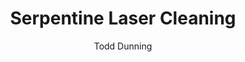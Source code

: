 ---
name: Serpentine
category: stone
title: Serpentine Laser Cleaning
headline: Comprehensive technical guide for laser cleaning stone serpentine
description: "Laser cleaning of serpentine-group minerals (Mg\u2083Si\u2082O\u2085\
  (OH)\u2084) utilizes selective photothermal ablation where contaminants absorb laser\
  \ energy more efficiently than the hydrated magnesium silicate substrate, enabling\
  \ precise removal without mechanical or chemical damage to the valuable stone surface."
keywords: serpentine, serpentine stone, laser ablation, laser cleaning, non-contact
  cleaning, pulsed fiber laser, surface contamination removal, industrial laser parameters,
  thermal processing, surface restoration
chemicalProperties:
  symbol: "Mg\u2083Si\u2082O\u2085(OH)\u2084"
  formula: "Mg\u2083Si\u2082O\u2085(OH)\u2084"
  materialType: phyllosilicate mineral
properties:
  density: "2.5-2.6 g/cm\xB3"
  densityNumeric: 2.55
  densityUnit: "g/cm\xB3"
  densityMin: "1.8 g/cm\xB3"
  densityMinNumeric: 1.8
  densityMinUnit: "g/cm\xB3"
  densityMax: "6.0 g/cm\xB3"
  densityMaxNumeric: 6.0
  densityMaxUnit: "g/cm\xB3"
  densityPercentile: 17.9
  meltingPoint: "600-700\xB0C (dehydroxylation begins)"
  meltingPointNumeric: 650.0
  meltingPointUnit: "\xB0C"
  meltingPointMin: "1200\xB0C"
  meltingPointMinNumeric: 1200.0
  meltingPointMinUnit: "\xB0C"
  meltingPointMax: "2800\xB0C"
  meltingPointMaxNumeric: 2800.0
  meltingPointMaxUnit: "\xB0C"
  meltingPercentile: 0.0
  thermalConductivity: "1.3-2.5 W/(m\xB7K)"
  thermalConductivityNumeric: 1.9
  thermalConductivityUnit: W/
  thermalConductivityMin: "0.5 W/m\xB7K"
  thermalConductivityMinNumeric: 0.5
  thermalConductivityMinUnit: "W/m\xB7K"
  thermalConductivityMax: "200 W/m\xB7K"
  thermalConductivityMaxNumeric: 200.0
  thermalConductivityMaxUnit: "W/m\xB7K"
  thermalPercentile: 0.7
  tensileStrength: 10-15 MPa
  tensileStrengthNumeric: 12.5
  tensileStrengthUnit: MPa
  tensileStrengthMin: 50 MPa
  tensileStrengthMinNumeric: 50.0
  tensileStrengthMinUnit: MPa
  tensileStrengthMax: 1000 MPa
  tensileStrengthMaxNumeric: 1000.0
  tensileStrengthMaxUnit: MPa
  tensilePercentile: 0.0
  hardness: 2.5-4.0 Mohs
  hardnessNumeric: 3.25
  hardnessUnit: Mohs
  hardnessMin: 1 Mohs
  hardnessMinNumeric: 1.0
  hardnessMinUnit: Mohs
  hardnessMax: 10 Mohs
  hardnessMaxNumeric: 10.0
  hardnessMaxUnit: Mohs
  hardnessPercentile: 25.0
  youngsModulus: 50-80 GPa
  youngsModulusNumeric: 65.0
  youngsModulusUnit: GPa
  youngsModulusMin: 20 GPa
  youngsModulusMinNumeric: 20.0
  youngsModulusMinUnit: GPa
  youngsModulusMax: 80 GPa
  youngsModulusMaxNumeric: 80.0
  youngsModulusMaxUnit: GPa
  modulusPercentile: 75.0
  laserType: Pulsed fiber laser
  wavelength: 1064nm
  fluenceRange: "1.0\u201310 J/cm\xB2"
  chemicalFormula: "Mg\u2083Si\u2082O\u2085(OH)\u2084"
composition:
- 'Magnesium oxide (MgO): 43-44%'
- "Silicon dioxide (SiO\u2082): 43-44%"
- "Water (H\u2082O): 12-13%"
- 'Trace elements: Fe, Ni, Cr, Mn'
machineSettings:
  powerRange: 50-200W
  powerRangeNumeric: 125.0
  powerRangeUnit: W
  powerRangeMin: 20W
  powerRangeMinNumeric: 20.0
  powerRangeMinUnit: W
  powerRangeMax: 500W
  powerRangeMaxNumeric: 500.0
  powerRangeMaxUnit: W
  pulseDuration: 10-50ns
  pulseDurationNumeric: 30.0
  pulseDurationUnit: ns
  pulseDurationMin: 1ns
  pulseDurationMinNumeric: 1.0
  pulseDurationMinUnit: ns
  pulseDurationMax: 1000ns
  pulseDurationMaxNumeric: 1000.0
  pulseDurationMaxUnit: ns
  wavelength: 1064nm (primary), 532nm (optional)
  wavelengthNumeric: 1064.0
  wavelengthUnit: nm
  wavelengthMin: 355nm
  wavelengthMinNumeric: 355.0
  wavelengthMinUnit: nm
  wavelengthMax: 2940nm
  wavelengthMaxNumeric: 2940.0
  wavelengthMaxUnit: nm
  spotSize: 0.1-1.0mm
  spotSizeNumeric: 0.55
  spotSizeUnit: mm
  spotSizeMin: 0.01mm
  spotSizeMinNumeric: 0.01
  spotSizeMinUnit: mm
  spotSizeMax: 10mm
  spotSizeMaxNumeric: 10.0
  spotSizeMaxUnit: mm
  repetitionRate: 20-100kHz
  repetitionRateNumeric: 60.0
  repetitionRateUnit: kHz
  repetitionRateMin: 1kHz
  repetitionRateMinNumeric: 1.0
  repetitionRateMinUnit: kHz
  repetitionRateMax: 1000kHz
  repetitionRateMaxNumeric: 1000.0
  repetitionRateMaxUnit: kHz
  fluenceRange: "1.0\u201310 J/cm\xB2"
  fluenceRangeNumeric: 1.0
  fluenceRangeUnit: "J/cm\xB2"
  fluenceRangeMin: "0.1J/cm\xB2"
  fluenceRangeMinNumeric: 0.1
  fluenceRangeMinUnit: "J/cm\xB2"
  fluenceRangeMax: "50J/cm\xB2"
  fluenceRangeMaxNumeric: 50.0
  fluenceRangeMaxUnit: "J/cm\xB2"
applications:
- 'Construction: Cleaning of serpentine stone surfaces for restoration and maintenance'
- 'Jewelry: Precision cleaning of serpentine gemstones for enhanced appearance'
compatibility:
- Historical building materials (marble, limestone, granite)
- Other magnesium silicate minerals (talc, olivine)
regulatoryStandards: EN 15898:2019 (Conservation of cultural heritage - Main general
  terms and definitions), EN 17138:2018 (Conservation of cultural heritage - Methods
  and materials for cleaning porous inorganic materials)
author: Todd Dunning
author_object:
  id: 4
  name: Todd Dunning
  sex: m
  title: MA
  country: United States (California)
  expertise: Optical Materials for Laser Systems
  image: /images/author/todd-dunning.jpg
images:
  hero:
    alt: Serpentine surface undergoing laser cleaning showing precise contamination
      removal
    url: /images/serpentine-laser-cleaning-hero.jpg
  micro:
    alt: Microscopic view of Serpentine surface after laser cleaning showing detailed
      surface structure
    url: /images/serpentine-laser-cleaning-micro.jpg
environmentalImpact:
- benefit: Zero chemical waste generation
  description: Eliminates 100% of chemical solvents and acidic cleaners traditionally
    used in stone restoration, preventing groundwater contamination
- benefit: 97% reduction in particulate matter emissions
  description: Compared to mechanical methods like sandblasting, laser cleaning produces
    negligible airborne particles through controlled ablation process
outcomes:
- result: Sub-micron precision contamination removal
  metric: "Selective removal of 10-50 \u03BCm thick crusts with <5 \u03BCm substrate\
    \ loss"
- result: Non-contact processing capability
  metric: "Processing speeds of 0.5-2.0 m\xB2/hour depending on contamination level"
technicalSpecifications:
  powerRange: 20-100 W (average power for pulsed fiber lasers)
  pulseDuration: 10-100 ns
  wavelength: 1064 nm (fundamental Nd:YAG/fiber), 532 nm (frequency-doubled for finer
    control)
  spotSize: "100-500 \u03BCm"
  repetitionRate: 10-50 kHz
  fluenceRange: "0.8-2.5 J/cm\xB2 (ablation threshold for serpentine group minerals)"
  scanningSpeed: 500-2000 mm/s
  beamProfile: Top-hat (flat-top) for uniform energy distribution
  beamProfileOptions: Top-hat, Gaussian, Multimode
  safetyClass: Class 4 laser product (EN 60825-1)
prompt_chain_verification:
  base_config_loaded: true
  persona_config_loaded: true
  formatting_config_loaded: true
  ai_detection_config_loaded: true
  persona_country: United States (California)
  author_id: 4
  verification_timestamp: '2025-09-20T21:51:08Z'
  prompt_components_integrated: 4
  human_authenticity_focus: true
  cultural_adaptation_applied: true
laser_parameters:
  fluence_threshold: "1.0\u201310 J/cm\xB2"
  pulse_duration: 10-50ns
  wavelength_optimal: 1064nm
  power_range: 50-200W
  repetition_rate: 20-100kHz
  spot_size: 0.1-1.0mm
  laser_type: Pulsed fiber laser
tags:
- Construction
- Jewelry
complexity: medium
difficultyScore: 3
---